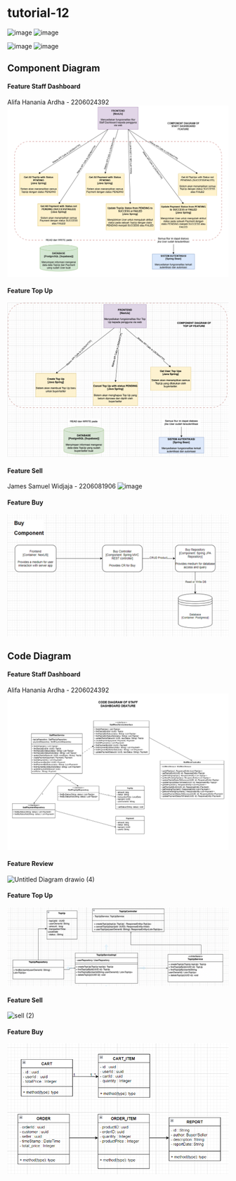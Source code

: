 # tutorial-12

![image](https://github.com/UC1000-Adpro-C1/tutorial-12/assets/124899946/180fe634-df09-4a4b-8b4f-808e87ccb3ce)
![image](https://github.com/UC1000-Adpro-C1/tutorial-12/assets/124899946/57c96192-385b-490f-b9f9-22fa3b5b3411)

![image](https://github.com/UC1000-Adpro-C1/tutorial-12/assets/124899946/1174f62c-f7fd-49fe-aebd-01f1b8159e94)
![image](https://github.com/UC1000-Adpro-C1/tutorial-12/assets/124899946/a9da72ad-053b-4ba7-8433-86ba823deb77)

## Component Diagram

#### Feature Staff Dashboard

Alifa Hanania Ardha - 2206024392<br>
![Staff DB Component Diagram](img/staff-db1.png)

#### Feature Top Up

![Top Up Component Diagram](img/topup-component.png)

#### Feature Sell

James Samuel Widjaja - 2206081906
![image](https://github.com/UC1000-Adpro-C1/tutorial-12/assets/119392779/b15ea6ad-abd3-4b05-abb1-95392828ad14)

#### Feature Buy

![Buy Component Diagram](img/buy-component-diagram.png)

## Code Diagram

#### Feature Staff Dashboard

Alifa Hanania Ardha - 2206024392<br>
![Staff DB Code Diagram](img/staff-db2.png)

#### Feature Review

![Untitled Diagram drawio (4)](https://github.com/UC1000-Adpro-C1/tutorial-12/assets/124899946/b88b5939-bceb-4ec0-a53b-85aef46efaec)

#### Feature Top Up

![Top Up Code Diagram](img/topup.png)

#### Feature Sell

![sell (2)](https://github.com/UC1000-Adpro-C1/tutorial-12/assets/119392779/f856c49b-1f2e-45ee-bc29-b15ef00be95d)

#### Feature Buy

![Buy Code Diagram](img/buy-diagram.png)
